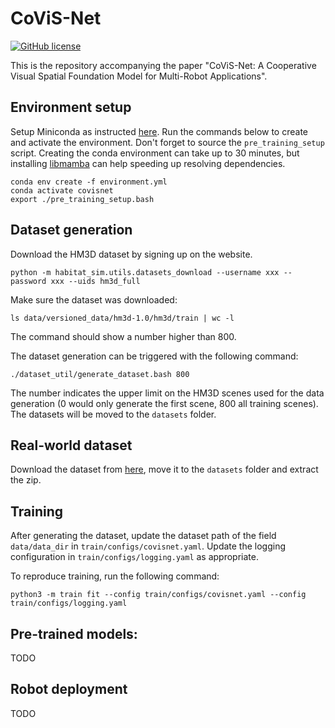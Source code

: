 # CoViS-Net

[![GitHub license](https://img.shields.io/badge/license-GPLv3.0-blue.svg)](https://github.com/proroklab/CoViS-Net/blob/master/LICENSE)

This is the repository accompanying the paper "CoViS-Net: A Cooperative Visual Spatial Foundation Model for Multi-Robot Applications".

## Environment setup
Setup Miniconda as instructed [here](https://docs.anaconda.com/miniconda/miniconda-install/). Run the commands below to create and activate the environment. Don't forget to source the `pre_training_setup` script. Creating the conda environment can take up to 30 minutes, but installing [libmamba](https://www.anaconda.com/blog/a-faster-conda-for-a-growing-community) can help speeding up resolving dependencies.
```
conda env create -f environment.yml
conda activate covisnet
export ./pre_training_setup.bash
```

## Dataset generation
Download the HM3D dataset by signing up on the website.
```
python -m habitat_sim.utils.datasets_download --username xxx --password xxx --uids hm3d_full
```

Make sure the dataset was downloaded:
```
ls data/versioned_data/hm3d-1.0/hm3d/train | wc -l
``` 
The command should show a number higher than 800.

The dataset generation can be triggered with the following command:
```
./dataset_util/generate_dataset.bash 800 
```
The number indicates the upper limit on the HM3D scenes used for the data generation (0 would only generate the first scene, 800 all training scenes). The datasets will be moved to the `datasets` folder.

## Real-world dataset
Download the dataset from [here](https://drive.google.com/file/d/1Bbf-S4_jxr5AdLceIrHYhLQitqkQBv8R/view?usp=sharing), move it to the `datasets` folder and extract the zip.

## Training
After generating the dataset, update the dataset path of the field `data/data_dir` in `train/configs/covisnet.yaml`. Update the logging configuration in `train/configs/logging.yaml` as appropriate.

To reproduce training, run the following command:
```
python3 -m train fit --config train/configs/covisnet.yaml --config train/configs/logging.yaml
```

## Pre-trained models:
TODO

## Robot deployment
TODO

